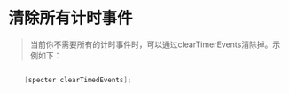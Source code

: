 # 清除所有计时事件

> 当前你不需要所有的计时事件时，可以通过clearTimerEvents清除掉。示例如下：



```swift

    [specter clearTimedEvents];

```

